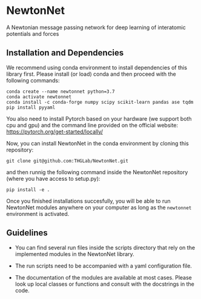 # NewtonNet
A Newtonian message passing network for deep learning of interatomic potentials and forces

## Installation and Dependencies
We recommend using conda environment to install dependencies of this library first.
Please install (or load) conda and then proceed with the following commands:

    conda create --name newtonnet python=3.7
    conda activate newtonnet
    conda install -c conda-forge numpy scipy scikit-learn pandas ase tqdm
    pip install pyyaml

You also need to install Pytorch based on your hardware (we support both cpu and gpu) and the command line 
provided on the official website: https://pytorch.org/get-started/locally/

Now, you can install NewtonNet in the conda environment by cloning this repository:

    git clone git@github.com:THGLab/NewtonNet.git

and then runnig the following command inside the NewtonNet repository (where you have access to setup.py):

    pip install -e .

Once you finished installations succesfully, you will be able to run NewtonNet modules
anywhere on your computer as long as the `newtonnet` environment is activated.


## Guidelines
- You can find several run files inside the scripts directory that rely on the implemented modules in the NewtonNet library. 

- The run scripts need to be accompanied with a yaml configuration file.

- The documentation of the modules are available at most cases. Please look up local classes or functions
and consult with the docstrings in the code.

